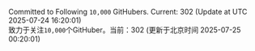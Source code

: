 Committed to Following `10,000` GitHubers. Current: <!-- FOLLOWING_COUNT -->302<!-- FOLLOWING_COUNT --> (Update at UTC <!-- LAST_UPDATED -->2025-07-24 16:20:01<!-- LAST_UPDATED -->)<br>
致力于关注`10,000`个GitHuber。当前：<!-- FOLLOWING_COUNT -->302<!-- FOLLOWING_COUNT --> (更新于北京时间 <!-- LAST_UPDATED_CST -->2025-07-25 00:20:01<!-- LAST_UPDATED_CST -->)
